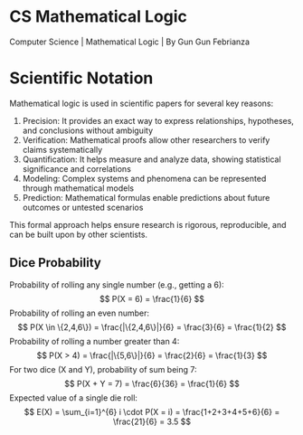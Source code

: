 # CS Mathematical Logic
Computer Science | Mathematical Logic | By Gun Gun Febrianza

# Scientific Notation

Mathematical logic is used in scientific papers for several key reasons:

1. Precision: It provides an exact way to express relationships, hypotheses, and conclusions without ambiguity
2. Verification: Mathematical proofs allow other researchers to verify claims systematically
3. Quantification: It helps measure and analyze data, showing statistical significance and correlations
4. Modeling: Complex systems and phenomena can be represented through mathematical models
5. Prediction: Mathematical formulas enable predictions about future outcomes or untested scenarios

This formal approach helps ensure research is rigorous, reproducible, and can be built upon by other scientists.

## Dice Probability

Probability of rolling any single number (e.g., getting a 6):
$$
P(X = 6) = \frac{1}{6}
$$
Probability of rolling an even number:
$$
P(X \in \{2,4,6\}) = \frac{|\{2,4,6\}|}{6} = \frac{3}{6} = \frac{1}{2}
$$
Probability of rolling a number greater than 4:
$$
P(X > 4) = \frac{|\{5,6\}|}{6} = \frac{2}{6} = \frac{1}{3}
$$
For two dice (X and Y), probability of sum being 7:
$$
P(X + Y = 7) = \frac{6}{36} = \frac{1}{6}
$$
Expected value of a single die roll:
$$
E(X) = \sum_{i=1}^{6} i \cdot P(X = i) = \frac{1+2+3+4+5+6}{6} = \frac{21}{6} = 3.5
$$


